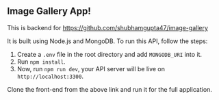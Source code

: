 ## Image Gallery App!

This is backend for https://github.com/shubhamgupta47/image-gallery

It is built using Node.js and MongoDB. To run this API, follow the steps:

1.  Create a `.env` file in the root directory and add `MONGODB_URI` into it.
2.  Run `npm install`.
3.  Now, run `npm run dev`, your API server will be live on `http://localhost:3300`.

Clone the front-end from the above link and run it for the full application.
